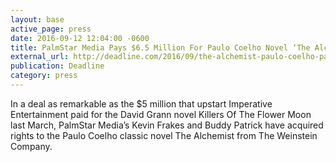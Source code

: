 ```yaml
---
layout: base
active_page: press
date: 2016-09-12 12:04:00 -0600
title: PalmStar Media Pays $6.5 Million For Paulo Coelho Novel ‘The Alchemist’
external_url: http://deadline.com/2016/09/the-alchemist-paulo-coelho-palmstar-media-kevin-frakes-1201817691/
publication: Deadline
category: press
---
```


In a deal as remarkable as the $5 million that upstart Imperative Entertainment paid for the David Grann novel Killers Of The Flower Moon last March, PalmStar Media’s Kevin Frakes and Buddy Patrick have acquired rights to the Paulo Coelho classic novel The Alchemist from The Weinstein Company.
<!--more-->
